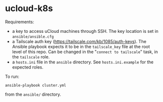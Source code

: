 # ucloud-k8s

Requirements:

- a key to access uCloud machines through SSH. The key location is set in `ansible/ansible.cfg`
- a Tailscale auth key (<https://tailscale.com/kb/1085/auth-keys>). The Ansible playbook expects it to be in the `tailscale_key` file at the root level of this repo. Can be changed in the "`connect to tailscale`" task, in the `tailscale` role.
- a `hosts.ini` file in the `ansible` directory. See `hosts.ini.example` for the expected roles.

To run:

```
ansible-playbook cluster.yml
```

from the `ansible/` directory.
